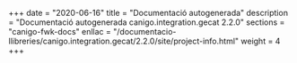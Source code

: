 +++
date        = "2020-06-16"
title       = "Documentació autogenerada"
description = "Documentació autogenerada canigo.integration.gecat 2.2.0"
sections    = "canigo-fwk-docs"
enllac		= "/documentacio-llibreries/canigo.integration.gecat/2.2.0/site/project-info.html"
weight      = 4
+++
